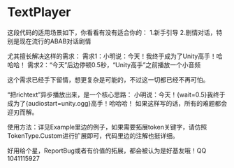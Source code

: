 # TextPlayer
这段代码的适用场景如下，你看看有没有适合你的：
1.新手引导
2.剧情对话，特别是现在流行的ABAB对话剧情

尤其擅长解决这样的需求：
需求1：小明说：今天！我终于成为了Unity高手！哈哈哈！
需求2：“今天”后边停顿0.5秒，“Unity高手”之前播放一个小音频

这个需求已经手下留情，想更复杂是可能的，不过这一切都已经不再可怕。

“把richtext”异步播放出来，是一个核心思路：
	小明说：今天！{wait=0.5}我终于成为了{audiostart=unity.ogg}高手！哈哈哈！
如果这样写的话，所有的难题都会迎刃而解。

使用方法：详见Example里边的例子，如果需要拓展token关键字，请仿照TokenType.Custom进行扩展即可，代码里边的注解也挺详细。

好用给个星，ReportBug或者有价值的拓展，都会被认为是好基友哦！QQ 1041115927
